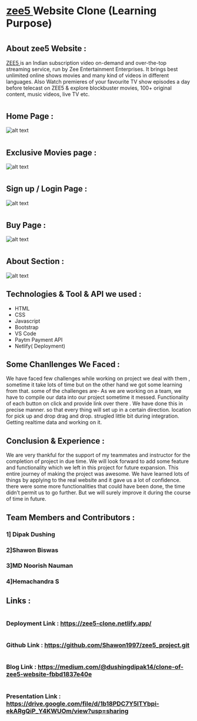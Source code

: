 #  <h1><a href="https://zee5-clone.netlify.app/">zee5 </a> Website Clone (Learning Purpose)</h1>

# <h2>About zee5 Website : </h2>

<a href="https://zee5-clone.netlify.app/">ZEE5 </a>  is an Indian subscription video on-demand and over-the-top streaming service, run by Zee Entertainment Enterprises. It brings best unlimited online shows movies and many kind of videos in different languages. Also Watch premieres of your favourite TV show episodes a day before telecast on ZEE5 & explore blockbuster movies, 100+ original content, music videos, live TV etc.


# <h2>Home Page : </h2>
![alt text](https://camo.githubusercontent.com/21610d5d094429356f7bb496a0c129ead8eb3a438f5307c4393e60e250f3c639/68747470733a2f2f6c68332e676f6f676c6575736572636f6e74656e742e636f6d2f736b48635f6f7063374b4a64697a767a673270703837564337326838376c496a424c693373796b4835707258505542436b4b7631304b3074412d6f6d6f685341723956474f376c48365777667756416c6a714c4279525a6e66675677335f57576f625576615368566866594e37637167483944364e5f77354c6f765845756a6b7465664d50575f38576e4d3d7732343030)
# <h2>Exclusive Movies page : </h2>
![alt text](https://camo.githubusercontent.com/98f3bf40a671739effaec7a739c759ee0b8da7f146833785c473e915d7d8374b/68747470733a2f2f6c68332e676f6f676c6575736572636f6e74656e742e636f6d2f775a614d58654b5035374e7943727a725f6a793062627567617131496837504d386252504342304754775a5f5238507565414e5776425745637444715a7a2d46666336355950504b4430494b706d6e6b4e4d447244534179426657514f765051735136524a796b46556c5f5f76513247365f63377a47676a514d6e563663714270524147337a527141716f3d7732343030)
# <h2>Sign up / Login Page : </h2>
![alt text](https://camo.githubusercontent.com/deb9d0104c8ed7aa06e22413637b020e68262402fadb96ec94f03bb004c37a97/68747470733a2f2f6c68332e676f6f676c6575736572636f6e74656e742e636f6d2f6571797347336349684d44624d56734934754152563863447a3062386b41786d30536d70654b78446f5965757236355366426336555a4a396167514c4252486c707666454154714c637a676f677a5f5f4773715944394837665835724c754e3958662d6a474b336d4d344c30705a4b477a5a42682d65706e69574b4d6444307153615052435733505330513d7732343030)
# <h2>Buy Page : </h2>
![alt text](https://camo.githubusercontent.com/1d6778a2e99b181fb01575540813a8f628386b61d6c4f0ff123bdbb59f719e7e/68747470733a2f2f6c68332e676f6f676c6575736572636f6e74656e742e636f6d2f6f3562504458354e6b744b417455664c6a724d3446315a576a47574232582d35595a345a4330684270576e5a375969495347365f647763384c71574e64445f45354952554b6d4a5f616e307041447a635175457a4f4e71534b386e367a48365541535068504b666c4b784b6172377548677268536b5a366f67615872753342393138504b4d756b3359756f3d7732343030)
# <h2>About Section : </h2>
![alt text](https://camo.githubusercontent.com/3601022634a50121f3dd27bb93679a27393714ec5c943ac391c1125e926da980/68747470733a2f2f6c68332e676f6f676c6575736572636f6e74656e742e636f6d2f775a6a726d41794f444774715a6e67712d42342d437a792d4c797033446d6c6e794a50636442485f3438317a6345785f79645a50367462554d336d696566306a4e376a7a475a63377855377a55625f677564426c526b6e727248584f69707237424a3471664e506b7661696d4659474d47326e6e4668764a414d5542754579344d6d722d6b32514c3834493d7732343030)

## Technologies & Tool & API we used :

- HTML
- CSS
- Javascript
- Bootstrap
- VS Code
- Paytm Payment API
- Netlify( Deployment)

## Some Chanllenges We Faced :

We have faced few challenges while working on project we deal with them , sometime it take lots of time but on the other hand we got some learning from that. some of the challenges are-
As we are working on a team, we have to compile our data into our project sometime it messed.
Functionality of each button on click and provide link over there . We have done this in precise manner. so that every thing will set up in a certain direction.
location for pick up and drop drag and drop.
strugled little bit during integration.
Getting realtime data and working on it.

## Conclusion & Experience :
We are very thankful for the support of my teammates and instructor for the completion of project in due time. We will look forward to add some feature and functionality which we left in this project for future expansion.
This entire journey of making the project was awesome. We have learned lots of things by applying to the real website and it gave us a lot of confidence. there were some more functionalities that could have been done, the time didn’t permit us to go further. But we will surely improve it during the course of time in future.

## Team Members and Contributors :

### 1] Dipak Dushing
### 2]Shawon Biswas
### 3]MD Noorish Nauman
### 4]Hemachandra S


## Links :
# <h3>Deployment Link : https://zee5-clone.netlify.app/ </h3>
# <h3>Github Link : https://github.com/Shawon1997/zee5_project.git </h3>
# <h3>Blog Link : https://medium.com/@dushingdipak14/clone-of-zee5-website-fbbd1837e40e </h3>
# <h3>Presentation Link : https://drive.google.com/file/d/1b18PDC7Y5lTYbpi-ekARgQiP_Y4KWUOm/view?usp=sharing </h3>






